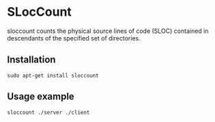 # SLocCount

sloccount counts the physical source lines of code (SLOC) contained in descendants of the specified set of directories.

## Installation

    sudo apt-get install sloccount 
    
## Usage example

    sloccount ./server ./client
